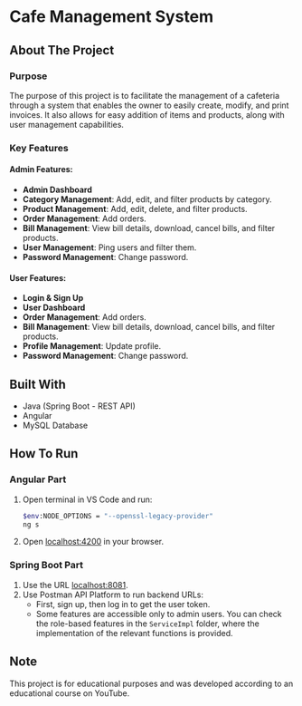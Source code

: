 # Cafe Management System

## About The Project

### Purpose
The purpose of this project is to facilitate the management of a cafeteria through a system that enables the owner to easily create, modify, and print invoices. It also allows for easy addition of items and products, along with user management capabilities.

### Key Features

#### Admin Features:
- **Admin Dashboard**
- **Category Management**: Add, edit, and filter products by category.
- **Product Management**: Add, edit, delete, and filter products.
- **Order Management**: Add orders.
- **Bill Management**: View bill details, download, cancel bills, and filter products.
- **User Management**: Ping users and filter them.
- **Password Management**: Change password.

#### User Features:
- **Login & Sign Up**
- **User Dashboard**
- **Order Management**: Add orders.
- **Bill Management**: View bill details, download, cancel bills, and filter products.
- **Profile Management**: Update profile.
- **Password Management**: Change password.

## Built With
- Java (Spring Boot - REST API)
- Angular
- MySQL Database

## How To Run

### Angular Part
1. Open terminal in VS Code and run:
    ```bash
    $env:NODE_OPTIONS = "--openssl-legacy-provider"
    ng s
    ```
2. Open [localhost:4200](http://localhost:4200) in your browser.

### Spring Boot Part
1. Use the URL [localhost:8081](http://localhost:8081).
2. Use Postman API Platform to run backend URLs:
    - First, sign up, then log in to get the user token.
    - Some features are accessible only to admin users. You can check the role-based features in the `ServiceImpl` folder, where the implementation of the relevant functions is provided.

## Note
This project is for educational purposes and was developed according to an educational course on YouTube.

